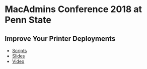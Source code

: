 # MacAdmins Conference 2018 at Penn State

## Improve Your Printer Deployments

* [Scripts](Scripts)
* [Slides](Slides)
* [Video](https://www.youtube.com/watch?v=KfLwsa-hbV8&index=15&list=PLRUboZUQxbyXu1EC1vIaMeJ2sopx00Wny)

